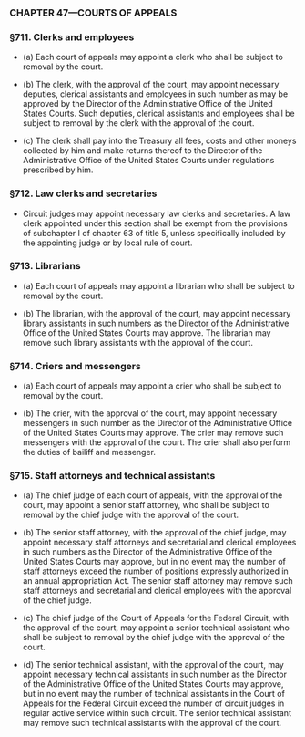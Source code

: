 ### **CHAPTER 47—COURTS OF APPEALS**

### §711. Clerks and employees
* (a) Each court of appeals may appoint a clerk who shall be subject to removal by the court.

* (b) The clerk, with the approval of the court, may appoint necessary deputies, clerical assistants and employees in such number as may be approved by the Director of the Administrative Office of the United States Courts. Such deputies, clerical assistants and employees shall be subject to removal by the clerk with the approval of the court.

* (c) The clerk shall pay into the Treasury all fees, costs and other moneys collected by him and make returns thereof to the Director of the Administrative Office of the United States Courts under regulations prescribed by him.

### §712. Law clerks and secretaries
* Circuit judges may appoint necessary law clerks and secretaries. A law clerk appointed under this section shall be exempt from the provisions of subchapter I of chapter 63 of title 5, unless specifically included by the appointing judge or by local rule of court.

### §713. Librarians
* (a) Each court of appeals may appoint a librarian who shall be subject to removal by the court.

* (b) The librarian, with the approval of the court, may appoint necessary library assistants in such numbers as the Director of the Administrative Office of the United States Courts may approve. The librarian may remove such library assistants with the approval of the court.

### §714. Criers and messengers
* (a) Each court of appeals may appoint a crier who shall be subject to removal by the court.

* (b) The crier, with the approval of the court, may appoint necessary messengers in such number as the Director of the Administrative Office of the United States Courts may approve. The crier may remove such messengers with the approval of the court. The crier shall also perform the duties of bailiff and messenger.

### §715. Staff attorneys and technical assistants
* (a) The chief judge of each court of appeals, with the approval of the court, may appoint a senior staff attorney, who shall be subject to removal by the chief judge with the approval of the court.

* (b) The senior staff attorney, with the approval of the chief judge, may appoint necessary staff attorneys and secretarial and clerical employees in such numbers as the Director of the Administrative Office of the United States Courts may approve, but in no event may the number of staff attorneys exceed the number of positions expressly authorized in an annual appropriation Act. The senior staff attorney may remove such staff attorneys and secretarial and clerical employees with the approval of the chief judge.

* (c) The chief judge of the Court of Appeals for the Federal Circuit, with the approval of the court, may appoint a senior technical assistant who shall be subject to removal by the chief judge with the approval of the court.

* (d) The senior technical assistant, with the approval of the court, may appoint necessary technical assistants in such number as the Director of the Administrative Office of the United States Courts may approve, but in no event may the number of technical assistants in the Court of Appeals for the Federal Circuit exceed the number of circuit judges in regular active service within such circuit. The senior technical assistant may remove such technical assistants with the approval of the court.